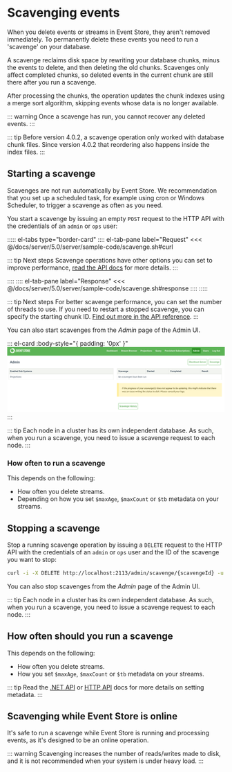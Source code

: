 # Scavenging events

When you delete events or streams in Event Store, they aren't removed immediately. To permanently delete these events you need to run a 'scavenge' on your database.

A scavenge reclaims disk space by rewriting your database chunks, minus the events to delete, and then deleting the old chunks. Scavenges only affect completed chunks, so deleted events in the current chunk are still there after you run a scavenge.

After processing the chunks, the operation updates the chunk indexes using a merge sort algorithm, skipping events whose data is no longer available.

::: warning
Once a scavenge has run, you cannot recover any deleted events.
:::

::: tip
Before version 4.0.2, a scavenge operation only worked with database chunk files. Since version 4.0.2 that reordering also happens inside the index files.
:::

## Starting a scavenge

Scavenges are not run automatically by Event Store. We recommendation that you set up a scheduled task, for example using cron or Windows Scheduler, to trigger a scavenge as often as you need.

You start a scavenge by issuing an empty `POST` request to the HTTP API with the credentials of an `admin` or `ops` user:

::::: el-tabs type="border-card"
:::: el-tab-pane label="Request"
<<< @/docs/server/5.0/server/sample-code/scavenge.sh#curl

::: tip Next steps
Scavenge operations have other options you can set to improve performance, [read the API docs](xref:eventstore.com%2FHTTP%20API%2F5.0.4%2FScavenge%20a%20node) for more details.
:::

::::
:::: el-tab-pane label="Response"
<<< @/docs/server/5.0/server/sample-code/scavenge.sh#response
::::
:::::

::: tip Next steps
For better scavenge performance, you can set the number of threads to use. If you need to restart a stopped scavenge, you can specify the starting chunk ID. [Find out more in the API reference](xref:eventstore.com%2FHTTP%20API%2F5.0.4%2FScavenge%20a%20node).
:::

You can also start scavenges from the _Admin_ page of the Admin UI.

::: el-card :body-style="{ padding: '0px' }" 
![Start a scavenge in the Admin UI](../images/admin-scavenge.png)
:::

::: tip
Each node in a cluster has its own independent database. As such, when you run a scavenge, you need to issue a scavenge request to each node.
:::

### How often to run a scavenge

This depends on the following:

-   How often you delete streams.
-   Depending on how you set `$maxAge`, `$maxCount` or `$tb` metadata on your streams.

## Stopping a scavenge

Stop a running scavenge operation by issuing a `DELETE` request to the HTTP API with the credentials of an `admin` or `ops` user and the ID of the scavenge you want to stop:

```bash
curl -i -X DELETE http://localhost:2113/admin/scavenge/{scavengeId} -u "admin:changeit"
```

You can also stop scavenges from the _Admin_ page of the Admin UI.

::: tip
Each node in a cluster has its own independent database. As such, when you run a scavenge, you need to issue a scavenge request to each node.
:::

## How often should you run a scavenge

This depends on the following:

-   How often you delete streams.
-   How you set `$maxAge`, `$maxCount` or `$tb` metadata on your streams.

::: tip
Read the [.NET API](/docs/clients/dotnet/5.0/stream-metadata.md) or [HTTP API](stream-metadata.md) docs for more details on setting metadata.
:::

## Scavenging while Event Store is online

It's safe to run a scavenge while Event Store is running and processing events, as it's designed to be an online operation.

::: warning
Scavenging increases the number of reads/writes made to disk, and it is not recommended when your system is under heavy load.
:::
